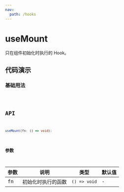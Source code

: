 ```yaml
---
nav:
  path: /hooks
---
```


# useMount

只在组件初始化时执行的 Hook。

## 代码演示

### 基础用法

<code src="./demos/demo1.tsx" />

## API

```typescript
useMount(fn: () => void);
```

### 参数

| 参数 | 说明               | 类型         | 默认值 |
| ---- | ------------------ | ------------ | ------ |
| fn   | 初始化时执行的函数 | `() => void` | -      |
